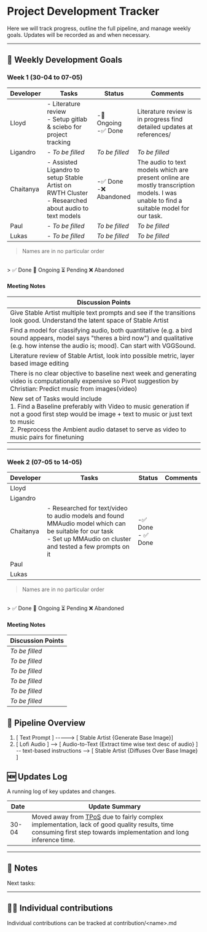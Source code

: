 # Project Development Tracker

Here we will track progress, outline the full pipeline, and manage weekly goals. Updates will be recorded as and when necessary.

---


## 📅 Weekly Development Goals

### Week 1 (30-04 to 07-05)

| Developer | Tasks | Status | Comments |
|-----------|----------------|--------|----------|
| Lloyd | - Literature review<br>- Setup gitlab & sciebo for project tracking | -🔄 Ongoing<br>-✅ Done | Literature review is in progress find detailed updates at references/ |
| Ligandro | - _To be filled_ | _To be filled_| _To be filled_ |
| Chaitanya | - Assisted Ligandro to setup Stable Artist on RWTH Cluster <br> - Researched about audio to text models | -✅ Done<br>-❌ Abandoned | The audio to text models which are present online are mostly transcription models. I was unable to find a suitable model for our task. |
| Paul | - _To be filled_ | _To be filled_| _To be filled_|
| Lukas | - _To be filled_ | _To be filled_ | _To be filled_ |

> Names are in no particular order
<br>
> ✅ Done 🔄 Ongoing ⏳ Pending ❌ Abandoned

#### Meeting Notes
| Discussion Points |
|-------------------|
| Give Stable Artist multiple text prompts and see if the transitions look good. Understand the latent space of Stable Artist |
| Find a model for classifying audio, both quantitative (e.g. a bird sound appears, model says "theres a bird now") and qualitative (e.g. how intense the audio is; mood). Can start with VGGSound. |
| Literature review of Stable Artist, look into possible metric, layer based image editing |
| There is no clear objective to baseline next week and generating video is computationally expensive so Pivot suggestion by Christian: Predict music from images(video) |
| New set of Tasks would include <br> 1. Find a Baseline preferably with Video to music generation if not a good first step would be image + text to music or just text to music <br> 2. Preprocess the Ambient audio dataset to serve as video to music pairs for finetuning <br> |


---

### Week 2 (07-05 to 14-05)

| Developer | Tasks | Status | Comments |
|-----------|----------------|--------|----------|
| Lloyd | |  |  |
| Ligandro |  | |  |
| Chaitanya | - Researched for text/video to audio models and found MMAudio model which can be suitable for our task <br> - Set up MMAudio on cluster and tested a few prompts on it| -✅ Done <br> - ✅ Done  |  |
| Paul |  |  |  |
| Lukas |  | |  |

> Names are in no particular order
<br>
> ✅ Done 🔄 Ongoing ⏳ Pending ❌ Abandoned

#### Meeting Notes
| Discussion Points |
|-------------------|
| _To be filled_ | 
| _To be filled_ | 
| _To be filled_ | 
| _To be filled_ | 
| _To be filled_ | 
| _To be filled_ | 


## 🔁 Pipeline Overview

1. [ Text Prompt ] -----> [ Stable Artist {Generate Base Image}]
2. [ Lofi Audio ] --> [ Audio-to-Text {Extract time wise text desc of audio} ] -- text-based instructions --> [ Stable Artist {Diffuses Over Base Image} ]



## 🆕 Updates Log

A running log of key updates and changes.

| Date       | Update Summary  | 
|-----------|-------------------------------------------------------------------------------|
| 30-04 | Moved away from [TPoS](https://arxiv.org/abs/2309.04509) due to fairly complex implementation, lack of good quality results, time consuming first step towards implementation and long inference time.                          |

---

## 📌 Notes

Next tasks:



---


## 🧑‍💻 Individual contributions

Individual contributions can be tracked at contribution/\<name\>.md 

